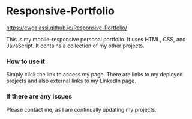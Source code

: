 # Responsive-Portfolio

https://ewgalassi.github.io/Responsive-Portfolio/

This is my mobile-responsive personal portfolio.  It uses HTML, CSS, and JavaScript.  It contains a collection of my other projects.

### How to use it
Simply click the link to access my page.  There are links to my deployed projects and also external links to my LinkedIn page.

### If there are any issues
Please contact me, as I am continually updating my projects.
